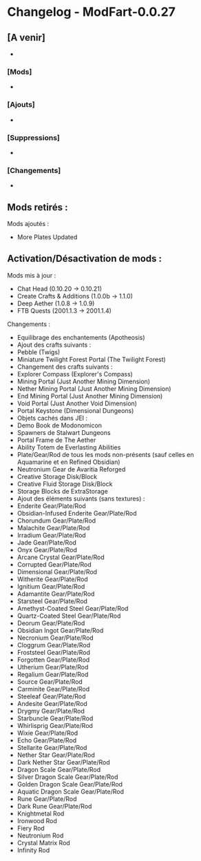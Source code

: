 # Changelog - ModFart-0.0.27

## [A venir]
- 

### [Mods]
- 

### [Ajouts]
- 

### [Suppressions]
- 

### [Changements]
- 

Mods retirés :
- 

Mods ajoutés :
- More Plates Updated

Activation/Désactivation de mods :
- 

Mods mis à jour :
- Chat Head (0.10.20 -> 0.10.21)
- Create Crafts & Additions (1.0.0b -> 1.1.0)
- Deep Aether (1.0.8 -> 1.0.9)
- FTB Quests (2001.1.3 -> 2001.1.4)

Changements :
- Equilibrage des enchantements (Apotheosis)
- Ajout des crafts suivants :
 - Pebble (Twigs)
 - Miniature Twilight Forest Portal (The Twilight Forest)
- Changement des crafts suivants :
 - Explorer Compass (Explorer's Compass)
 - Mining Portal (Just Another Mining Dimension)
 - Nether Mining Portal (Just Another Mining Dimension)
 - End Mining Portal (Just Another Mining Dimension)
 - Void Portal (Just Another Void Dimension)
 - Portal Keystone (Dimensional Dungeons)
- Objets cachés dans JEI :
 - Demo Book de Modonomicon
 - Spawners de Stalwart Dungeons
 - Portal Frame de The Aether
 - Ability Totem de Everlasting Abilities
 - Plate/Gear/Rod de tous les mods non-présents (sauf celles en Aquamarine et en Refined Obsidian)
 - Neutronium Gear de Avaritia Reforged
 - Creative Storage Disk/Block
 - Creative Fluid Storage Disk/Block
 - Storage Blocks de ExtraStorage
- Ajout des éléments suivants (sans textures) :
 - Enderite Gear/Plate/Rod
 - Obsidian-Infused Enderite Gear/Plate/Rod
 - Chorundum Gear/Plate/Rod
 - Malachite Gear/Plate/Rod
 - Irradium Gear/Plate/Rod
 - Jade Gear/Plate/Rod
 - Onyx Gear/Plate/Rod
 - Arcane Crystal Gear/Plate/Rod
 - Corrupted Gear/Plate/Rod
 - Dimensional Gear/Plate/Rod
 - Witherite Gear/Plate/Rod
 - Ignitium Gear/Plate/Rod
 - Adamantite Gear/Plate/Rod
 - Starsteel Gear/Plate/Rod
 - Amethyst-Coated Steel Gear/Plate/Rod
 - Quartz-Coated Steel Gear/Plate/Rod
 - Deorum Gear/Plate/Rod
 - Obsidian Ingot Gear/Plate/Rod
 - Necronium Gear/Plate/Rod
 - Cloggrum Gear/Plate/Rod
 - Froststeel Gear/Plate/Rod
 - Forgotten Gear/Plate/Rod
 - Utherium Gear/Plate/Rod
 - Regalium Gear/Plate/Rod
 - Source Gear/Plate/Rod
 - Carminite Gear/Plate/Rod
 - Steeleaf Gear/Plate/Rod
 - Andesite Gear/Plate/Rod
 - Drygmy Gear/Plate/Rod
 - Starbuncle Gear/Plate/Rod
 - Whirlisprig Gear/Plate/Rod
 - Wixie Gear/Plate/Rod
 - Echo Gear/Plate/Rod
 - Stellarite Gear/Plate/Rod
 - Nether Star Gear/Plate/Rod
 - Dark Nether Star Gear/Plate/Rod
 - Dragon Scale Gear/Plate/Rod
 - Silver Dragon Scale Gear/Plate/Rod
 - Golden Dragon Scale Gear/Plate/Rod
 - Aquatic Dragon Scale Gear/Plate/Rod
 - Rune Gear/Plate/Rod
 - Dark Rune Gear/Plate/Rod
 - Knightmetal Rod
 - Ironwood Rod
 - Fiery Rod
 - Neutronium Rod
 - Crystal Matrix Rod
 - Infinity Rod